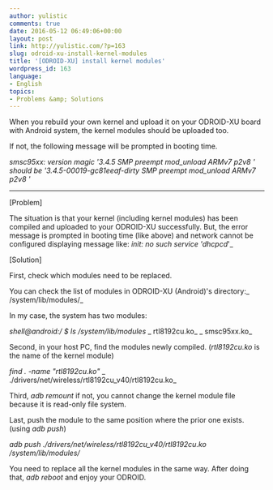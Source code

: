 ```yaml
---
author: yulistic
comments: true
date: 2016-05-12 06:49:06+00:00
layout: post
link: http://yulistic.com/?p=163
slug: odroid-xu-install-kernel-modules
title: '[ODROID-XU] install kernel modules'
wordpress_id: 163
language:
- English
topics:
- Problems &amp; Solutions
---
```


When you rebuild your own kernel and upload it on your ODROID-XU board with Android system, the kernel modules should be uploaded too.

If not, the following message will be prompted in booting time.

_smsc95xx: version magic '3.4.5 SMP preempt mod_unload ARMv7 p2v8 ' should be '3.4.5-00019-gc81eeaf-dirty SMP preempt mod_unload ARMv7 p2v8 '_

---------------------

[Problem]

The situation is that your kernel (including kernel modules) has been compiled and uploaded to your ODROID-XU successfully. But, the error message is prompted in booting time (like above) and network cannot be configured displaying message like:
_init: no such service 'dhcpcd_'_

[Solution]

First, check which modules need to be replaced.

You can check the list of modules in ODROID-XU (Android)'s directory:_ /system/lib/modules/_

In my case, the system has two modules:

_shell@android:/ $ ls /system/lib/modules_
_ rtl8192cu.ko_
_ smsc95xx.ko_

Second, in your host PC, find the modules newly compiled. (_rtl8192cu.ko_ is the name of the kernel module)

_find . -name "rtl8192cu.ko"_
_ ./drivers/net/wireless/rtl8192cu_v40/rtl8192cu.ko_

Third, _adb remount_ if not, you cannot change the kernel module file because it is read-only file system.

Last, push the module to the same position where the prior one exists. (using _adb push_)

_adb push ./drivers/net/wireless/rtl8192cu_v40/rtl8192cu.ko /system/lib/modules/_

You need to replace all the kernel modules in the same way. After doing that, _adb reboot_ and enjoy your ODROID.
